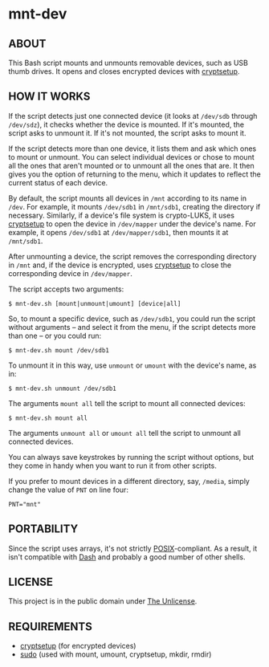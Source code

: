 # mnt-dev

## ABOUT

This Bash script mounts and unmounts removable devices, such as USB
thumb drives. It opens and closes encrypted devices with
[cryptsetup](https://gitlab.com/cryptsetup/cryptsetup/).

## HOW IT WORKS

If the script detects just one connected device (it looks at
`/dev/sdb` through `/dev/sdz`), it checks whether the device is
mounted. If it's mounted, the script asks to unmount it. If it's not
mounted, the script asks to mount it.

If the script detects more than one device, it lists them and ask
which ones to mount or unmount. You can select individual devices or
chose to mount all the ones that aren't mounted or to unmount all the
ones that are. It then gives you the option of returning to the menu,
which it updates to reflect the current status of each device.

By default, the script mounts all devices in `/mnt` according to its
name in `/dev`. For example, it mounts `/dev/sdb1` in `/mnt/sdb1`,
creating the directory if necessary. Similarly, if a device's file
system is crypto-LUKS, it uses
[cryptsetup](https://gitlab.com/cryptsetup/cryptsetup/) to open the
device in `/dev/mapper` under the device's name. For example, it opens
`/dev/sdb1` at `/dev/mapper/sdb1`, then mounts it at `/mnt/sdb1`.

After unmounting a device, the script removes the corresponding
directory in `/mnt` and, if the device is encrypted, uses
[cryptsetup](https://gitlab.com/cryptsetup/cryptsetup/) to close the
corresponding device in `/dev/mapper`.

The script accepts two arguments:

```
$ mnt-dev.sh [mount|unmount|umount] [device|all]
```

So, to mount a specific device, such as `/dev/sdb1`, you could run the
script without arguments – and select it from the menu, if the script
detects more than one – or you could run:

```
$ mnt-dev.sh mount /dev/sdb1
```

To unmount it in this way, use `unmount` or `umount` with the device's
name, as in:

```
$ mnt-dev.sh unmount /dev/sdb1
```

The arguments `mount all` tell the script to mount all connected
devices:

```
$ mnt-dev.sh mount all
```

The arguments `unmount all` or `umount all` tell the script to unmount
all connected devices.

You can always save keystrokes by running the script without options,
but they come in handy when you want to run it from other scripts.

If you prefer to mount devices in a different directory, say,
`/media`, simply change the value of `PNT` on line four:

```
PNT="mnt"
```

## PORTABILITY

Since the script uses arrays, it's not strictly
[POSIX](https://en.wikipedia.org/wiki/POSIX)-compliant. As a result,
it isn't compatible with
[Dash](http://gondor.apana.org.au/~herbert/dash/) and probably a good
number of other shells.

## LICENSE

This project is in the public domain under [The
Unlicense](https://choosealicense.com/licenses/unlicense/).

## REQUIREMENTS

* [cryptsetup](https://gitlab.com/cryptsetup/cryptsetup/) (for encrypted devices)
* [sudo](https://www.sudo.ws/) (used with mount, umount, cryptsetup, mkdir, rmdir)

